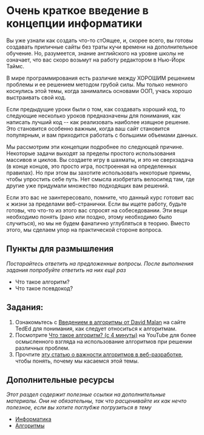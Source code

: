 # Очень краткое введение в концепции информатики

Вы уже узнали как создать что-то стОящее, и, скорее всего, вы готовы создавать приличные сайты без траты кучи времени на дополнительное обучение. Но, разумеется, знание английского на уровне школы не означает, что вас скоро возьмут на работу редактором в Нью-Йорк Таймс.

В мире программирования есть различие между ХОРОШИМ решением проблемы и ее решением методом грубой силы. Мы только немного коснулись этой темы, когда занимались основами ООП, учась хорошо выстраивать свой код.  

Если предыдущие уроки были о том, как создавать хороший код, то следующие несколько уроков предназначены для понимания, как написать лучший код -- как реализовать наиболее изящное решение. Это становится особенно важным, когда ваш сайт становится популярным, и вам приходится работать с большими объемами данных.

Мы рассмотрим эти концепции подробнее по следующей причине. Некоторые задачи выходят за пределы простого использования массивов и циклов. Вы создаете игру в шахматы, и это не сверхзадача (в конце концов, это просто игра, построенная на определенных правилах). Но при этом вы захотите использовать некоторые приемы, чтобы упростить себе путь. Нет смысла изобретать велосипед там, где другие уже придумали множество подходящих вам решений.

Если это вас не заинтересовало, помните, что данный курс готовит вас к жизни за пределами веб-странички. Если вы ищете работу, будьте готовы, что что-то из этого вас спросят на собеседовании. Эти вещи необходимо понять (рано или поздно, этому необходимо было случиться), но мы не будем фанатично углубляться в теорию. Вместо этого, мы сделаем упор на практической стороне вопроса.


## Пункты для размышления

*Постарайтесь ответить на предложенные вопросы. После выполнения задания попробуйте ответить на них ещё раз*

* Что такое алгоритм?
* Что такое псевдокод?

## Задания:

1. Ознакомьтесь с [Введением в алгоритмы от David Malan](http://ed.ted.com/lessons/your-brain-can-solve-algorithms-david-j-malan) на сайте TedEd для понимания, как следует относиться к алгоритмам.
2. Посмотрите [Что такое алгоритм? (с 4 минуты)](http://www.youtube.com/watch?v=87uzB76-C0c) на YouTube для более осмысленного взгляда на использование алгоритмов при решении различных проблем.
3. Прочтите [эту статью о важности алгоритмов в веб-разработке](http://www.quora.com/Algorithms/What-is-the-importance-of-algorithms-in-web-development), чтобы понять, почему мы касаемся этой темы.

## Дополнительные ресурсы

*Этот раздел содержит полезные ссылки на дополнительные материалы. Они не обязательны, так что расценивайте их как нечто полезное, если вы хотите поглубже погрузиться в тему*


* [Информатика](https://ru.wikipedia.org/wiki/%D0%98%D0%BD%D1%84%D0%BE%D1%80%D0%BC%D0%B0%D1%82%D0%B8%D0%BA%D0%B0)
* [Алгоритмы](https://ru.wikipedia.org/wiki/%D0%90%D0%BB%D0%B3%D0%BE%D1%80%D0%B8%D1%82%D0%BC)

